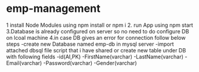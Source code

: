 # emp-management
1 install Node Modules using
    npm install or npm i
2. run App using 
    npm start
3.Database is already configured on server so no need to do configure DB on lcoal machine
4.in case DB gives an error for connection follow below steps
    -create new Database named emp-db in mysql server
    -import attached dbsql file script that i have shared or create new table under DB with following fields
        -id(AI,PK)
        -FirstName(varchar)
        -LastName(varchar)
        -Email(varchar)
        -Password(varchar)
        -Gender(varchar)
